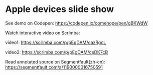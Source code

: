 # Apple devices slide show

See demo on Codepen: https://codepen.io/comehope/pen/gBKWdW

Watch interactive video on Scrimba: 

video1: https://scrimba.com/p/pEgDAM/cazRgcL

video2: https://scrimba.com/p/pEgDAM/ceDK7cB

Read annotated source on Segmentfault(zh-cn): https://segmentfault.com/a/1190000016750591